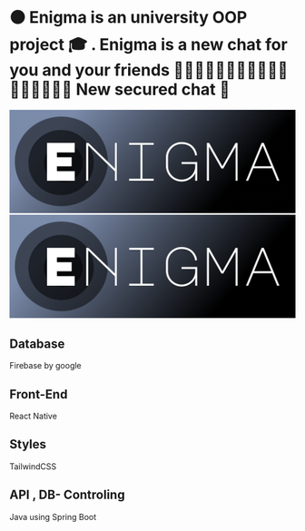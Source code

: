 # ⚫️ Enigma is an university OOP project 🎓 . Enigma is a new chat for you and your friends 🦹🏼‍♀️🥷🤶🏻🧛🧑‍⚖️👨‍💼👨‍🏫👩‍💻👨‍💻 New secured chat 🚓
![Logo](./ReadmePhotos/Logo.png)
![Logo](./ReadmePhotos/Logo.svg)

## Database
Firebase by google

## Front-End
React Native

## Styles
TailwindCSS

## API , DB- Controling
Java using Spring Boot
